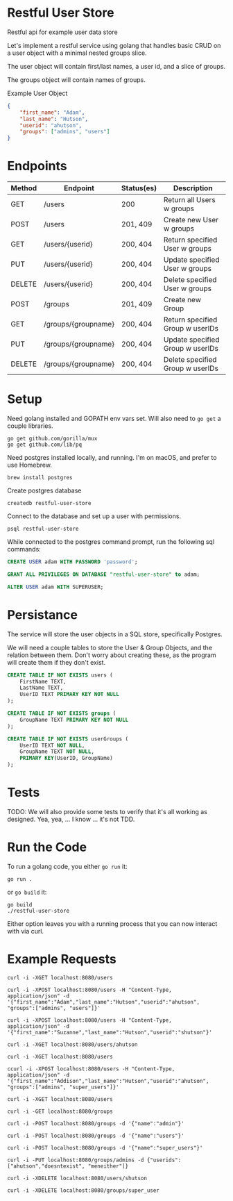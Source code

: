 # Restful User Store
Restful api for example user data store


Let's implement a restful service using golang that handles basic CRUD on a user object with a minimal nested groups slice.

The user object will contain first/last names, a user id, and a slice of groups.

The groups object will contain names of groups.

Example User Object
```json
{
    "first_name": "Adam",
    "last_name": "Hutson",
    "userid": "ahutson",
    "groups": ["admins", "users"]
}
```

# Endpoints

| Method | Endpoint | Status(es) | Description
| --- | --- | --- | --- |
| GET | /users | 200 | Return all Users w groups
| POST | /users | 201, 409 | Create new User w groups
| GET | /users/{userid} | 200, 404 | Return specified User w groups
| PUT | /users/{userid} | 200, 404 | Update specified User w groups
| DELETE | /users/{userid} | 200, 404 | Delete specified User w groups
| POST | /groups | 201, 409 | Create new Group 
| GET | /groups/{groupname} | 200, 404 | Return specified Group w userIDs
| PUT | /groups/{groupname} | 200, 404 | Update specified Group w userIDs
| DELETE | /groups/{groupname} | 200, 404 | Delete specified Group w userIDs

# Setup

Need golang installed and GOPATH env vars set. Will also need to `go get` a couple libraries.
```
go get github.com/gorilla/mux
go get github.com/lib/pq
```

Need postgres installed locally, and running.  I'm on macOS, and prefer to use Homebrew.
```
brew install postgres
```

Create postgres database
```
createdb restful-user-store
```
Connect to the database and set up a user with permissions.
```
psql restful-user-store
```
While connected to the postgres command prompt, run the following sql commands:
```sql
CREATE USER adam WITH PASSWORD 'password';

GRANT ALL PRIVILEGES ON DATABASE "restful-user-store" to adam;

ALTER USER adam WITH SUPERUSER;
```

# Persistance

The service will store the user objects in a SQL store, specifically Postgres.

We will need a couple tables to store the User & Group Objects, and the relation between them.  Don't worry about creating these, as the program will create them if they don't exist.
```sql
CREATE TABLE IF NOT EXISTS users (
    FirstName TEXT, 
    LastName TEXT, 
    UserID TEXT PRIMARY KEY NOT NULL
);

CREATE TABLE IF NOT EXISTS groups (
    GroupName TEXT PRIMARY KEY NOT NULL
);

CREATE TABLE IF NOT EXISTS userGroups (
    UserID TEXT NOT NULL, 
    GroupName TEXT NOT NULL, 
    PRIMARY KEY(UserID, GroupName)
);
```

# Tests

TODO: We will also provide some tests to verify that it's all working as designed.  Yea, yea, ... I know ... it's not TDD. 

# Run the Code

To run a golang code, you either `go run` it: 
```
go run .
```
or `go build` it:
```
go build
./restful-user-store
```
Either option leaves you with a running process that you can now interact with via curl.


# Example Requests

```
curl -i -XGET localhost:8080/users

curl -i -XPOST localhost:8080/users -H "Content-Type, application/json" -d '{"first_name":"Adam","last_name":"Hutson","userid":"ahutson", "groups":["admins", "users"]}'

curl -i -XPOST localhost:8080/users -H "Content-Type, application/json" -d '{"first_name":"Suzanne","last_name":"Hutson","userid":"shutson"}'

curl -i -XGET localhost:8080/users/ahutson

curl -i -XGET localhost:8080/users

ccurl -i -XPOST localhost:8080/users -H "Content-Type, application/json" -d '{"first_name":"Addison","last_name":"Hutson","userid":"ahutson", "groups":["admins", "super_users"]}'

curl -i -XGET localhost:8080/users

curl -i -GET localhost:8080/groups

curl -i -POST localhost:8080/groups -d '{"name":"admin"}'

curl -i -POST localhost:8080/groups -d '{"name":"users"}'

curl -i -POST localhost:8080/groups -d '{"name":"super_users"}'

curl -i -PUT localhost:8080/groups/admins -d {"userids":["ahutson","doesntexist", "meneither"]}

curl -i -XDELETE localhost:8080/users/shutson

curl -i -XDELETE localhost:8080/groups/super_user
```

 
